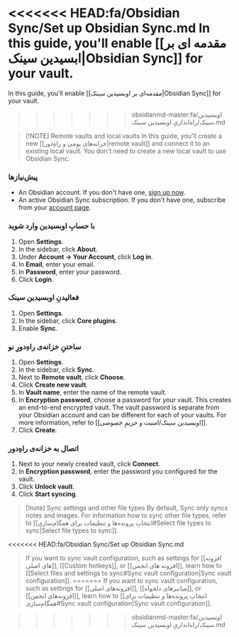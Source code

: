 <<<<<<< HEAD:fa/Obsidian Sync/Set up Obsidian Sync.md
In this guide, you'll enable [[مقدمه ای بر ابسیدین سینک|Obsidian Sync]] for your vault.
=======
In this guide, you'll enable [[مقدمه‌ای بر اوبسیدین سینک|Obsidian Sync]] for your vault.

>>>>>>> obsidianmd-master:fa/اوبسیدین سینک/راه‌اندازیِ اوبسیدین سینک.md

> [!NOTE] Remote vaults and local vaults
> In this guide, you'll create a new [[خزانه‌های بومی و راهِ‌دور|remote vault]] and connect it to an existing local vault. You don't need to create a new local vault to use Obsidian Sync.

### پیش‌نیازها

- An Obsidian account. If you don't have one, [sign up now](https://obsidian.md/account#mode=signup).
- An active Obsidian Sync subscription. If you don't have one, subscribe from your [account page](https://obsidian.md/account).

### با حسابِ اوبسیدین وارد شوید

1. Open **Settings**.
2. In the sidebar, click **About**.
3. Under **Account → Your Account**, click **Log in**.
4. In **Email**, enter your email.
5. In **Password**, enter your password.
6. Click **Login**.

### فعالیدنِ اوبسیدین سینک

1. Open **Settings**.
2. In the sidebar, click **Core plugins**.
3. Enable **Sync**.

### ساختنِ خزانه‌ی راهِ‌دورِ نو

1. Open **Settings**.
2. In the sidebar, click **Sync**.
3. Next to **Remote vault**, click **Choose**.
4. Click **Create new vault**.
5. In **Vault name**, enter the name of the remote vault.
6. In **Encryption password**, choose a password for your vault. This creates an end-to-end encrypted vault. The vault password is separate from your Obsidian account and can be different for each of your vaults. For more information, refer to [[اوبسیدین سینک/امنیت و حریمِ خصوصی]].
7. Click **Create**.

### اتصال به خزانه‌ی راهِ‌دور

1. Next to your newly created vault, click **Connect**.
2. In **Encryption password**, enter the password you configured for the vault.
3. Click **Unlock vault**.
4. Click **Start syncing**.

> [!note] Sync settings and other file types
> By default, Sync only syncs notes and images. For information how to sync other file types, refer to [[انتخابِ پرونده‌ها و تنظیمات برای همگام‌سازی#Select file types to sync|Select file types to sync]].
>
<<<<<<< HEAD:fa/Obsidian Sync/Set up Obsidian Sync.md
> If you want to sync vault configuration, such as settings for [[افزونه های اصلی]], [[Custom hotkeys]], or [[افزونه های انجمن]], learn how to [[Select files and settings to sync#Sync vault configuration|Sync vault configuration]].
=======
> If you want to sync vault configuration, such as settings for [[افزونه‌های اصلی]], [[میانبرهای دلخواه]], or [[افزونه‌های انجمن]], learn how to [[انتخابِ پرونده‌ها و تنظیمات برای همگام‌سازی#Sync vault configuration|Sync vault configuration]].

>>>>>>> obsidianmd-master:fa/اوبسیدین سینک/راه‌اندازیِ اوبسیدین سینک.md
